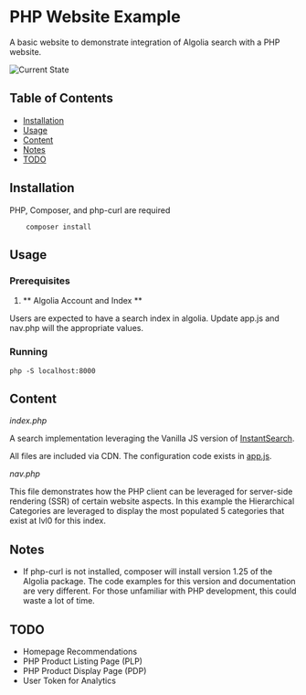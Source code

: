 # PHP Website Example

A basic website to demonstrate integration of Algolia search with a PHP website.

![Current State](php-website.gif)

## Table of Contents

- [Installation](#installation)
- [Usage](#usage)
- [Content](#Content)
- [Notes](#Notes)
- [TODO](#TODO)

## Installation

PHP, Composer, and php-curl are required

```
    composer install
```

## Usage

### Prerequisites

1. ** Algolia Account and Index **

Users are expected to have a search index in algolia. Update app.js and nav.php will the appropriate values.

### Running

```
php -S localhost:8000
```

## Content

*index.php*

A search implementation leveraging the Vanilla JS version of [InstantSearch](https://www.algolia.com/doc/guides/building-search-ui/what-is-instantsearch/js/).

All files are included via CDN. The configuration code exists in [app.js](app.js).

*nav.php*

This file demonstrates how the PHP client can be leveraged for server-side rendering (SSR) of certain website aspects. In this example the Hierarchical Categories are leveraged to display the most populated 5 categories that exist at lvl0 for this index.

## Notes

 - If php-curl is not installed, composer will install version 1.25 of the Algolia package. The code examples for this version and documentation are very different. For those unfamiliar with PHP development, this could waste a lot of time.

## TODO

 - Homepage Recommendations
 - PHP Product Listing Page (PLP)
 - PHP Product Display Page (PDP)
 - User Token for Analytics